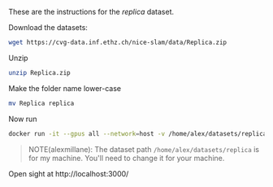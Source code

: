 These are the instructions for the *replica* dataset.

Download the datasets:
```bash
wget https://cvg-data.inf.ethz.ch/nice-slam/data/Replica.zip
```

Unzip
```bash
unzip Replica.zip
```

Make the folder name lower-case
```bash
mv Replica replica
```

Now run
```bash
docker run -it --gpus all --network=host -v /home/alex/datasets/replica:/home/alex/datasets/replica nvcr.io/nvstaging/isaac-amr/nvblox_datasets:master-k8 --path /home/alex/datasets/replica --name replica/office0
```

> NOTE(alexmillane): The dataset path `/home/alex/datasets/replica` is for my machine. You'll need to change it for your machine.

Open sight at http://localhost:3000/ 
